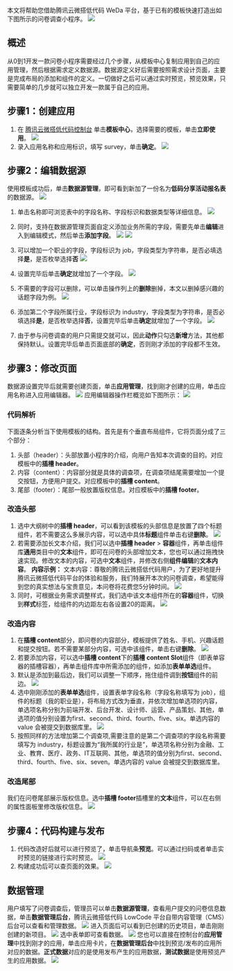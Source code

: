﻿本文将帮助您借助腾讯云微搭低代码 WeDa 平台，基于已有的模板快速打造出如下图所示的问卷调查小程序。
 ![](https://main.qcloudimg.com/raw/a121e1be503a80450a03c1544f9070a7.jpg)
## 概述
从0到1开发一款问卷小程序需要经过几个步骤，从模板中心复制应用到自己的应用管理，然后根据需求定义数据源。数据源定义好后需要按照需求设计页面，主要是完成布局的添加和组件的定义。一切做好之后可以通过实时预览，预览效果，只需要简单的几步就可以独立开发一款属于自己的应用。

## 步骤1：创建应用
1. 在 [腾讯云微搭低代码控制台](https://console.cloud.tencent.com/lowcode/template/index) 单击**模板中心**，选择需要的模板，单击**立即使用**。
 ![](https://main.qcloudimg.com/raw/ca5e1cd24c0adba3b432ff4124837300.png)
2. 录入应用名称和应用标识，填写 survey，单击**确定**。
![](https://main.qcloudimg.com/raw/5a66343cf49f1acfcd491e2029b18a45.png) 

## 步骤2：编辑数据源
使用模板成功后，单击**数据源管理**，即可看到新加了一份名为**低码分享活动报名表**的数据源。
 ![](https://main.qcloudimg.com/raw/8b5331a7c05602ade9eb02b5bb9847d2.png)

1. 单击名称即可浏览表中的字段名称、字段标识和数据类型等详细信息。
![](https://main.qcloudimg.com/raw/332f19682cdf1430c7ed0eea01494466.png)

2. 同时，支持在数据源管理页面自定义添加业务所需的字段，需要先单击**编辑**进入到编辑模式，然后单击**添加字段**。
 ![](https://main.qcloudimg.com/raw/c0d150868e685e1baef51f8c24a9a7a0.png)
  ![](https://main.qcloudimg.com/raw/acbe98285dffd3448e189253d54126cb.png)
3. 可以增加一个职业的字段，字段标识为 job，字段类型为字符串，是否必填选择**是**，是否枚举选择**否**
 ![](https://main.qcloudimg.com/raw/3ef71f9fceef33ce6bee6d7ab795ff46.png)
4. 设置完毕后单击**确定**就增加了一个字段。
 ![](https://main.qcloudimg.com/raw/63978abff713ef9ff38f951b5b36afbb.png)
5. 不需要的字段可以删除，可以单击操作列上的**删除**删掉，本文以删掉感兴趣的话题字段为例。
 ![](https://main.qcloudimg.com/raw/e059e90d25e59d19540f0769653a9a04.png)
6. 添加第二个字段所属行业，字段标识为 industry，字段类型为字符串，是否必填选择**是**，是否枚举选择**否**，设置完毕后单击**确定**就增加了一个字段。
 ![](https://main.qcloudimg.com/raw/f18dd8f001794bcd8d520ccff480fe1b.png)
7. 由于参与问卷调查的用户只需提交就可以，因此**动作**只勾选**新增**方法，其他都保持默认。设置完毕后单击页面底部的**确定**，否则刚才添加的字段都不生效。

## 步骤3：修改页面
数据源设置完毕后就需要创建页面，单击**应用管理**，找到刚才创建的应用，单击应用名称进入应用编辑器。
 ![](https://main.qcloudimg.com/raw/e1898c9d59f6fa88a1ef15bad33ca662.png)
 应用编辑器操作栏概览如下图所示：
  ![](https://main.qcloudimg.com/raw/de157ac0d286ab5415fc313c36b9e34c.png)
	
### 代码解析
下面逐条分析当下使用模板的结构。首先是有个垂直布局组件，它将页面分成了三个部分：
1. 头部（header）：头部放置小程序的介绍，向用户告知本次调查的目的。对应模板中的**插槽 header**。
2. 内容（content）：内容部分就是具体的调查项，在调查项结尾需要增加一个提交按钮，方便用户提交。对应模板中的**插槽 content**。
3. 尾部（footer）：尾部一般放置版权信息。对应模板中的**插槽 footer**。

### 改造头部
1. 选中大纲树中的**插槽 header**，可以看到该模板的头部信息是放置了四个标题组件，若不需要这么多展示内容，可以选中具体**标题**组件单击右键**删除**。
 ![](https://main.qcloudimg.com/raw/7f25b42f9b879bc0f011e00b5aba8047.png)
2. 若需要添加长文本介绍，我们可以选中**插槽 header** > **容器**组件，再单击组件库**通用**类目中的**文本**组件，即可在问卷的头部增加文本，您也可以通过拖拽快速实现。修改文本的内容，可选中**文本**组件，并修改右侧**组件编辑**的**文本内容**。
**内容示例：**
文本内容：尊敬的腾讯云微搭低代码用户，为了更好地提升腾讯云微搭低代码平台的体验和服务，我们特展开本次的问卷调查，希望能得到您的真实想法与宝贵意见，本问卷将花费您5分钟时间。
 ![](https://main.qcloudimg.com/raw/db024caa6f349cef2a8581b91789b6a7.png)
3. 同时，可根据业务需求调整样式，我们选中该文本组件所在的**容器**组件，切换到**样式**标签，给组件的内边距左右各设置20的距离。
 ![](https://main.qcloudimg.com/raw/57971b3697f97cf765b97740cd2ac96b.png)

### 改造内容
1. 在**插槽 content**部分，即问卷的内容部分，模板提供了姓名、手机、兴趣话题和提交按钮。若不需要某部分内容，可选中该组件，单击右键**删除**。
 ![](https://main.qcloudimg.com/raw/dbff532c225588c6e3814079a6e0ddf6.png)
2. 若要添加内容，可以选中**插槽 content**下的**插槽 content Slot**组件（即表单容器的插槽容器），再单击组件库中所需添加的组件，如添加**表单单选**组件。
3. 默认是添加到最后边，我们可以调整一下顺序，拖住组件调到**按钮**组件的前边。
 ![](https://main.qcloudimg.com/raw/bbc72d741f189d08f9f84fd49baa1716.png)
4. 选中刚刚添加的**表单单选**组件，设置表单字段名称（字段名称填写为 job），组件的标题（我的职业是），将布局方式改为垂直，并依次增加单选项的内容，单选项名称分别为前端开发、后台开发、设计师、运营、产品策划、其他，单选项的值分别设置为first、second、third、fourth、five、six。单选内容的 value 会被提交到数据库里。
![](https://main.qcloudimg.com/raw/fc5ec4a7f8302f1ae946edef45417dda.png) 
5. 按照同样的方法增加第二个调查项,需要注意的是第二个调查项的字段名称需要填写为 industry，标题设置为“我所属的行业是”，单选项名称分别为金融、工业、教育、医疗、政务、IT互联网、其他，单选项的值分别为first、second、third、fourth、five、six、seven。单选内容的 value 会被提交到数据库里。


### 改造尾部
我们在问卷尾部展示版权信息。选中**插槽 footer**插槽里的**文本**组件，可以在右侧的属性面板里修改版权信息。
 ![](https://main.qcloudimg.com/raw/c79a278d2b6adca69748f70d71951b42.png)

## 步骤4：代码构建与发布
1. 代码改造好后就可以进行预览了，单击导航条**预览**。可以通过扫码或者单击实时预览的链接进行实时预览。
![](https://main.qcloudimg.com/raw/fd552783fc29837f78bc9ed70e5c5724.png)
2. 构建成功后可以查页面的效果。
 ![](https://main.qcloudimg.com/raw/899b425e9dd0c4a98a61c307935a162d.png)

## 数据管理
用户填写了问卷调查后，管理员可以单击**数据源管理**，查看用户提交的问卷信息数据，单击**数据管理后台**，腾讯云微搭低代码 LowCode 平台自带内容管理（CMS）后台可以查看和管理数据。
 ![](https://main.qcloudimg.com/raw/c70bd284d5626ccd51ab1e8b2c3279fd.png)
进入页面后可以看到已创建的历史项目，单击刚刚创建的新项目。
 ![](https://main.qcloudimg.com/raw/045ccfa3ae8d9a45e83640bd45be1554.png)
选中表单即可查看数据。
 ![](https://main.qcloudimg.com/raw/c438f694d23ed002f8968a832e231d63.png)
您也可以直接在控制台的**应用管理**中找到刚才的应用，单击应用卡片，在**数据管理后台**中找到预览/发布的应用所对应的数据。**正式数据**对应的是使用发布产生的应用数据，**测试数据**是使用预览产生的应用数据。
![](https://main.qcloudimg.com/raw/048db87a1f17bec8455fd8b528b55b3c.png)
